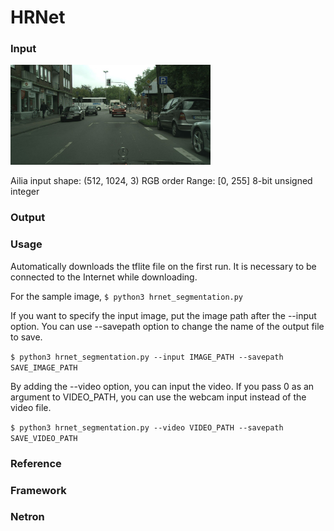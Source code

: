 # HRNet
### Input

<img src="test.png" width="320px">

Ailia input shape: (512, 1024, 3) RGB order Range: [0, 255] 8-bit unsigned integer

### Output


### Usage
Automatically downloads the tflite file on the first run. It is necessary to be connected to the Internet while downloading.

For the sample image, 
`$ python3 hrnet_segmentation.py`

If you want to specify the input image, put the image path after the --input option.
You can use --savepath option to change the name of the output file to save.

`$ python3 hrnet_segmentation.py --input IMAGE_PATH --savepath SAVE_IMAGE_PATH`

By adding the --video option, you can input the video.
If you pass 0 as an argument to VIDEO_PATH, you can use the webcam input instead of the video file.

`$ python3 hrnet_segmentation.py --video VIDEO_PATH --savepath SAVE_VIDEO_PATH`


### Reference
### Framework
### Netron
